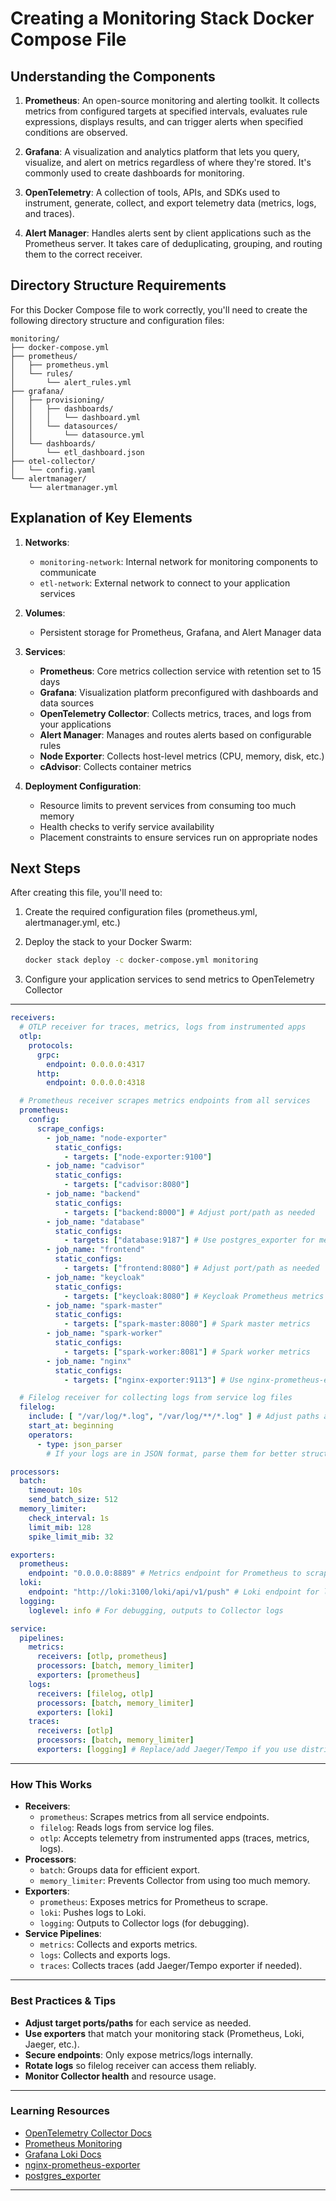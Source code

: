 # Creating a Monitoring Stack Docker Compose File

## Understanding the Components

1. **Prometheus**: An open-source monitoring and alerting toolkit. It collects metrics from configured targets at specified intervals, evaluates rule expressions, displays results, and can trigger alerts when specified conditions are observed.

2. **Grafana**: A visualization and analytics platform that lets you query, visualize, and alert on metrics regardless of where they're stored. It's commonly used to create dashboards for monitoring.

3. **OpenTelemetry**: A collection of tools, APIs, and SDKs used to instrument, generate, collect, and export telemetry data (metrics, logs, and traces).

4. **Alert Manager**: Handles alerts sent by client applications such as the Prometheus server. It takes care of deduplicating, grouping, and routing them to the correct receiver.

## Directory Structure Requirements

For this Docker Compose file to work correctly, you'll need to create the following directory structure and configuration files:

```
monitoring/
├── docker-compose.yml
├── prometheus/
│   ├── prometheus.yml
│   └── rules/
│       └── alert_rules.yml
├── grafana/
│   ├── provisioning/
│   │   ├── dashboards/
│   │   │   └── dashboard.yml
│   │   └── datasources/
│   │       └── datasource.yml
│   └── dashboards/
│       └── etl_dashboard.json
├── otel-collector/
│   └── config.yaml
└── alertmanager/
    └── alertmanager.yml
```

## Explanation of Key Elements

1. **Networks**:
   - `monitoring-network`: Internal network for monitoring components to communicate
   - `etl-network`: External network to connect to your application services

2. **Volumes**:
   - Persistent storage for Prometheus, Grafana, and Alert Manager data

3. **Services**:
   - **Prometheus**: Core metrics collection service with retention set to 15 days
   - **Grafana**: Visualization platform preconfigured with dashboards and data sources
   - **OpenTelemetry Collector**: Collects metrics, traces, and logs from your applications
   - **Alert Manager**: Manages and routes alerts based on configurable rules
   - **Node Exporter**: Collects host-level metrics (CPU, memory, disk, etc.)
   - **cAdvisor**: Collects container metrics

4. **Deployment Configuration**:
   - Resource limits to prevent services from consuming too much memory
   - Health checks to verify service availability
   - Placement constraints to ensure services run on appropriate nodes

## Next Steps

After creating this file, you'll need to:

1. Create the required configuration files (prometheus.yml, alertmanager.yml, etc.)
2. Deploy the stack to your Docker Swarm:

   ```bash
   docker stack deploy -c docker-compose.yml monitoring
   ```

3. Configure your application services to send metrics to OpenTelemetry Collector

---

````yaml
receivers:
  # OTLP receiver for traces, metrics, logs from instrumented apps
  otlp:
    protocols:
      grpc:
        endpoint: 0.0.0.0:4317
      http:
        endpoint: 0.0.0.0:4318

  # Prometheus receiver scrapes metrics endpoints from all services
  prometheus:
    config:
      scrape_configs:
        - job_name: "node-exporter"
          static_configs:
            - targets: ["node-exporter:9100"]
        - job_name: "cadvisor"
          static_configs:
            - targets: ["cadvisor:8080"]
        - job_name: "backend"
          static_configs:
            - targets: ["backend:8000"] # Adjust port/path as needed
        - job_name: "database"
          static_configs:
            - targets: ["database:9187"] # Use postgres_exporter for metrics
        - job_name: "frontend"
          static_configs:
            - targets: ["frontend:8080"] # Adjust port/path as needed
        - job_name: "keycloak"
          static_configs:
            - targets: ["keycloak:8080"] # Keycloak Prometheus metrics
        - job_name: "spark-master"
          static_configs:
            - targets: ["spark-master:8080"] # Spark master metrics
        - job_name: "spark-worker"
          static_configs:
            - targets: ["spark-worker:8081"] # Spark worker metrics
        - job_name: "nginx"
          static_configs:
            - targets: ["nginx-exporter:9113"] # Use nginx-prometheus-exporter

  # Filelog receiver for collecting logs from service log files
  filelog:
    include: [ "/var/log/*.log", "/var/log/**/*.log" ] # Adjust paths as needed
    start_at: beginning
    operators:
      - type: json_parser
        # If your logs are in JSON format, parse them for better structure

processors:
  batch:
    timeout: 10s
    send_batch_size: 512
  memory_limiter:
    check_interval: 1s
    limit_mib: 128
    spike_limit_mib: 32

exporters:
  prometheus:
    endpoint: "0.0.0.0:8889" # Metrics endpoint for Prometheus to scrape
  loki:
    endpoint: "http://loki:3100/loki/api/v1/push" # Loki endpoint for logs
  logging:
    loglevel: info # For debugging, outputs to Collector logs

service:
  pipelines:
    metrics:
      receivers: [otlp, prometheus]
      processors: [batch, memory_limiter]
      exporters: [prometheus]
    logs:
      receivers: [filelog, otlp]
      processors: [batch, memory_limiter]
      exporters: [loki]
    traces:
      receivers: [otlp]
      processors: [batch, memory_limiter]
      exporters: [logging] # Replace/add Jaeger/Tempo if you use distributed tracing
````

---

### **How This Works**

- **Receivers**:  
  - `prometheus`: Scrapes metrics from all service endpoints.
  - `filelog`: Reads logs from service log files.
  - `otlp`: Accepts telemetry from instrumented apps (traces, metrics, logs).
- **Processors**:  
  - `batch`: Groups data for efficient export.
  - `memory_limiter`: Prevents Collector from using too much memory.
- **Exporters**:  
  - `prometheus`: Exposes metrics for Prometheus to scrape.
  - `loki`: Pushes logs to Loki.
  - `logging`: Outputs to Collector logs (for debugging).
- **Service Pipelines**:  
  - `metrics`: Collects and exports metrics.
  - `logs`: Collects and exports logs.
  - `traces`: Collects traces (add Jaeger/Tempo exporter if needed).

---

### **Best Practices & Tips**

- **Adjust target ports/paths** for each service as needed.
- **Use exporters** that match your monitoring stack (Prometheus, Loki, Jaeger, etc.).
- **Secure endpoints**: Only expose metrics/logs internally.
- **Rotate logs** so filelog receiver can access them reliably.
- **Monitor Collector health** and resource usage.

---

### **Learning Resources**

- [OpenTelemetry Collector Docs](https://opentelemetry.io/docs/collector/)
- [Prometheus Monitoring](https://prometheus.io/docs/introduction/overview/)
- [Grafana Loki Docs](https://grafana.com/docs/loki/latest/)
- [nginx-prometheus-exporter](https://github.com/nginxinc/nginx-prometheus-exporter)
- [postgres_exporter](https://github.com/prometheus-community/postgres_exporter)

---
